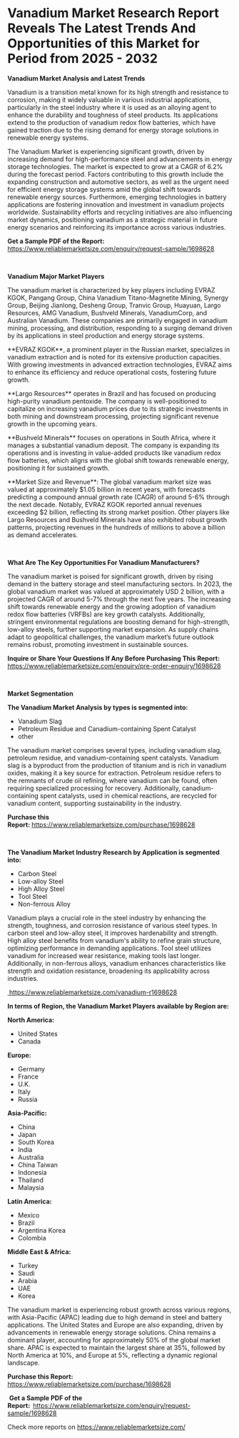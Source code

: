 <p><h1>Vanadium Market Research Report Reveals The Latest Trends And Opportunities of this Market for Period from 2025 - 2032</h1></p><p><strong>Vanadium Market Analysis and Latest Trends</strong></p>
<p><p>Vanadium is a transition metal known for its high strength and resistance to corrosion, making it widely valuable in various industrial applications, particularly in the steel industry where it is used as an alloying agent to enhance the durability and toughness of steel products. Its applications extend to the production of vanadium redox flow batteries, which have gained traction due to the rising demand for energy storage solutions in renewable energy systems.</p><p>The Vanadium Market is experiencing significant growth, driven by increasing demand for high-performance steel and advancements in energy storage technologies. The market is expected to grow at a CAGR of 6.2% during the forecast period. Factors contributing to this growth include the expanding construction and automotive sectors, as well as the urgent need for efficient energy storage systems amid the global shift towards renewable energy sources. Furthermore, emerging technologies in battery applications are fostering innovation and investment in vanadium projects worldwide. Sustainability efforts and recycling initiatives are also influencing market dynamics, positioning vanadium as a strategic material in future energy scenarios and reinforcing its importance across various industries.</p></p>
<p><strong>Get a Sample PDF of the Report:&nbsp;</strong> <a href="https://www.reliablemarketsize.com/enquiry/request-sample/1698628?utm_campaign=3544&utm_medium=2&utm_source=Github&utm_content=ia&utm_term=01042025&utm_id=vanadium">https://www.reliablemarketsize.com/enquiry/request-sample/1698628</a></p>
<p>&nbsp;</p>
<p><strong>Vanadium Major Market Players</strong></p>
<p><p>The vanadium market is characterized by key players including EVRAZ KGOK, Pangang Group, China Vanadium Titano-Magnetite Mining, Synergy Group, Beijing Jianlong, Desheng Group, Tranvic Group, Huayuan, Largo Resources, AMG Vanadium, Bushveld Minerals, VanadiumCorp, and Australian Vanadium. These companies are primarily engaged in vanadium mining, processing, and distribution, responding to a surging demand driven by its applications in steel production and energy storage systems.</p><p>**EVRAZ KGOK**, a prominent player in the Russian market, specializes in vanadium extraction and is noted for its extensive production capacities. With growing investments in advanced extraction technologies, EVRAZ aims to enhance its efficiency and reduce operational costs, fostering future growth.</p><p>**Largo Resources** operates in Brazil and has focused on producing high-purity vanadium pentoxide. The company is well-positioned to capitalize on increasing vanadium prices due to its strategic investments in both mining and downstream processing, projecting significant revenue growth in the upcoming years.</p><p>**Bushveld Minerals** focuses on operations in South Africa, where it manages a substantial vanadium deposit. The company is expanding its operations and is investing in value-added products like vanadium redox flow batteries, which aligns with the global shift towards renewable energy, positioning it for sustained growth.</p><p>**Market Size and Revenue**: The global vanadium market size was valued at approximately $1.05 billion in recent years, with forecasts predicting a compound annual growth rate (CAGR) of around 5-6% through the next decade. Notably, EVRAZ KGOK reported annual revenues exceeding $2 billion, reflecting its strong market position. Other players like Largo Resources and Bushveld Minerals have also exhibited robust growth patterns, projecting revenues in the hundreds of millions to above a billion as demand accelerates.</p></p>
<p>&nbsp;</p>
<p><strong>What Are The Key Opportunities For Vanadium Manufacturers?</strong></p>
<p><p>The vanadium market is poised for significant growth, driven by rising demand in the battery storage and steel manufacturing sectors. In 2023, the global vanadium market was valued at approximately USD 2 billion, with a projected CAGR of around 5-7% through the next five years. The increasing shift towards renewable energy and the growing adoption of vanadium redox flow batteries (VRFBs) are key growth catalysts. Additionally, stringent environmental regulations are boosting demand for high-strength, low-alloy steels, further supporting market expansion. As supply chains adapt to geopolitical challenges, the vanadium market’s future outlook remains robust, promoting investment in sustainable sources.</p></p>
<p><strong>Inquire or Share Your Questions If Any Before Purchasing This Report:</strong> <a href="https://www.reliablemarketsize.com/enquiry/pre-order-enquiry/1698628?utm_campaign=3544&utm_medium=2&utm_source=Github&utm_content=ia&utm_term=01042025&utm_id=vanadium">https://www.reliablemarketsize.com/enquiry/pre-order-enquiry/1698628</a></p>
<p>&nbsp;</p>
<p><strong>Market Segmentation</strong></p>
<p><strong>The Vanadium Market Analysis by types is segmented into:</strong></p>
<p><ul><li>Vanadium Slag</li><li>Petroleum Residue and Canadium-containing Spent Catalyst</li><li>other</li></ul></p>
<p><p>The vanadium market comprises several types, including vanadium slag, petroleum residue, and vanadium-containing spent catalysts. Vanadium slag is a byproduct from the production of titanium and is rich in vanadium oxides, making it a key source for extraction. Petroleum residue refers to the remnants of crude oil refining, where vanadium can be found, often requiring specialized processing for recovery. Additionally, canadium-containing spent catalysts, used in chemical reactions, are recycled for vanadium content, supporting sustainability in the industry.</p></p>
<p><strong>Purchase this Report:&nbsp;</strong><a href="https://www.reliablemarketsize.com/purchase/1698628?utm_campaign=3544&utm_medium=2&utm_source=Github&utm_content=ia&utm_term=01042025&utm_id=vanadium">https://www.reliablemarketsize.com/purchase/1698628</a></p>
<p>&nbsp;</p>
<p><strong>The Vanadium Market Industry Research by Application is segmented into:</strong></p>
<p><ul><li>Carbon Steel</li><li>Low-alloy Steel</li><li>High Alloy Steel</li><li>Tool Steel</li><li>Non-ferrous Alloy</li></ul></p>
<p><p>Vanadium plays a crucial role in the steel industry by enhancing the strength, toughness, and corrosion resistance of various steel types. In carbon steel and low-alloy steel, it improves hardenability and strength. High alloy steel benefits from vanadium's ability to refine grain structure, optimizing performance in demanding applications. Tool steel utilizes vanadium for increased wear resistance, making tools last longer. Additionally, in non-ferrous alloys, vanadium enhances characteristics like strength and oxidation resistance, broadening its applicability across industries.</p></p>
<p><a href="https://www.reliablemarketsize.com/vanadium-r1698628?utm_campaign=3544&utm_medium=2&utm_source=Github&utm_content=ia&utm_term=01042025&utm_id=vanadium">&nbsp;https://www.reliablemarketsize.com/vanadium-r1698628</a></p>
<p><strong>In terms of Region, the Vanadium Market Players available by Region are:</strong></p>
<p>
    <p> <strong> North America: </strong>
        <ul>
            <li>United States</li>
            <li>Canada</li>
        </ul>
        </p> 
    <p> <strong> Europe: </strong>
        <ul>
            <li>Germany</li>
            <li>France</li>
            <li>U.K.</li>
            <li>Italy</li>
            <li>Russia</li>
        </ul>
        </p> 
    <p> <strong> Asia-Pacific: </strong>
        <ul>
            <li>China</li>
            <li>Japan</li>
            <li>South Korea</li>
            <li>India</li>
            <li>Australia</li>
            <li>China Taiwan</li>
            <li>Indonesia</li>
            <li>Thailand</li>
            <li>Malaysia</li>
        </ul>
        </p> 
    <p> <strong> Latin America: </strong>
        <ul>
            <li>Mexico</li>
            <li>Brazil</li>
            <li>Argentina Korea</li>
            <li>Colombia</li>
        </ul>
        </p> 
    <p> <strong> Middle East & Africa: </strong>
        <ul>
            <li>Turkey</li>
            <li>Saudi</li>
            <li>Arabia</li>
            <li>UAE</li>
            <li>Korea</li>
        </ul>
    </p>
    </p>
<p><p>The vanadium market is experiencing robust growth across various regions, with Asia-Pacific (APAC) leading due to high demand in steel and battery applications. The United States and Europe are also expanding, driven by advancements in renewable energy storage solutions. China remains a dominant player, accounting for approximately 50% of the global market share. APAC is expected to maintain the largest share at 35%, followed by North America at 10%, and Europe at 5%, reflecting a dynamic regional landscape.</p></p>
<p><strong>Purchase this Report: </strong><a href="https://www.reliablemarketsize.com/purchase/1698628?utm_campaign=3544&utm_medium=2&utm_source=Github&utm_content=ia&utm_term=01042025&utm_id=vanadium">https://www.reliablemarketsize.com/purchase/1698628</a></p>
<p>&nbsp;<strong>Get a Sample PDF of the Report:&nbsp;&nbsp;</strong><a href="https://www.reliablemarketsize.com/enquiry/request-sample/1698628?utm_campaign=3544&utm_medium=2&utm_source=Github&utm_content=ia&utm_term=01042025&utm_id=vanadium">https://www.reliablemarketsize.com/enquiry/request-sample/1698628</a></p>
<p><strong></strong></p>
<p>Check more reports on <a href="https://www.reliablemarketsize.com/?utm_campaign=3544&utm_medium=2&utm_source=Github&utm_content=ia&utm_term=01042025&utm_id=vanadium">https://www.reliablemarketsize.com/</a></p>